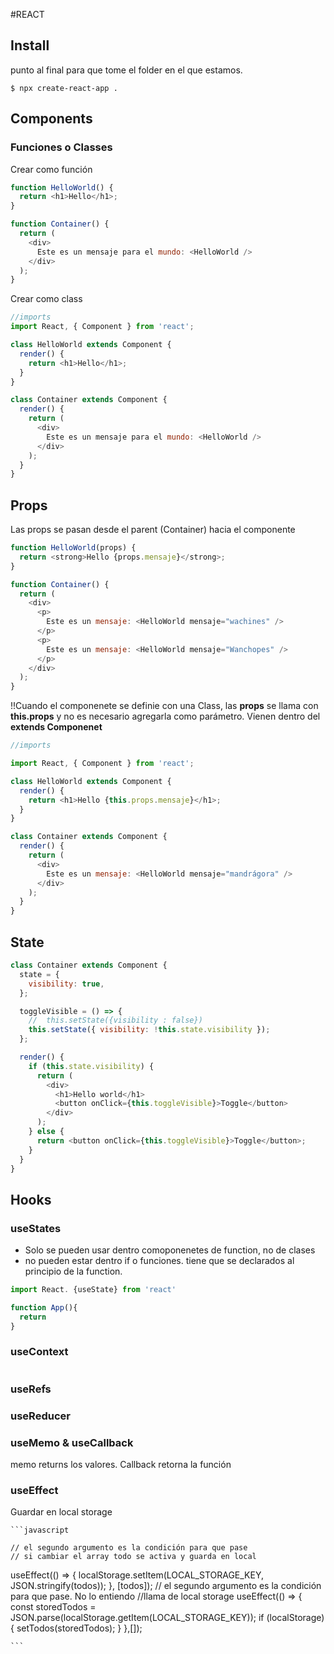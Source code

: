 #REACT

## Install

punto al final para que tome el folder en el que estamos.

```
$ npx create-react-app .
```

## Components

### Funciones o Classes

Crear como función

```javascript
function HelloWorld() {
  return <h1>Hello</h1>;
}

function Container() {
  return (
    <div>
      Este es un mensaje para el mundo: <HelloWorld />
    </div>
  );
}
```

Crear como class

```javascript
//imports
import React, { Component } from 'react';

class HelloWorld extends Component {
  render() {
    return <h1>Hello</h1>;
  }
}

class Container extends Component {
  render() {
    return (
      <div>
        Este es un mensaje para el mundo: <HelloWorld />
      </div>
    );
  }
}
```

## Props

Las props se pasan desde el parent (Container) hacia el componente

```javascript
function HelloWorld(props) {
  return <strong>Hello {props.mensaje}</strong>;
}

function Container() {
  return (
    <div>
      <p>
        Este es un mensaje: <HelloWorld mensaje="wachines" />
      </p>
      <p>
        Este es un mensaje: <HelloWorld mensaje="Wanchopes" />
      </p>
    </div>
  );
}
```

!!Cuando el componenete se definie con una Class, las **props** se llama con **this.props** y no es necesario agregarla como parámetro. Vienen dentro del **extends Componenet**

```javascript
//imports

import React, { Component } from 'react';

class HelloWorld extends Component {
  render() {
    return <h1>Hello {this.props.mensaje}</h1>;
  }
}

class Container extends Component {
  render() {
    return (
      <div>
        Este es un mensaje: <HelloWorld mensaje="mandrágora" />
      </div>
    );
  }
}
```

## State

```javascript
class Container extends Component {
  state = {
    visibility: true,
  };

  toggleVisible = () => {
    // 	this.setState({visibility : false})
    this.setState({ visibility: !this.state.visibility });
  };

  render() {
    if (this.state.visibility) {
      return (
        <div>
          <h1>Hello world</h1>
          <button onClick={this.toggleVisible}>Toggle</button>
        </div>
      );
    } else {
      return <button onClick={this.toggleVisible}>Toggle</button>;
    }
  }
}
```

## Hooks

### useStates

- Solo se pueden usar dentro comoponenetes de function, no de clases
- no pueden estar dentro if o funciones. tiene que se declarados al principio de la function.

```javascript
import React. {useState} from 'react'

function App(){
  return
}

```

### useContext

```javascript

```

### useRefs

### useReducer

### useMemo & useCallback

memo returns los valores. Callback retorna la función

### useEffect

Guardar en local storage

    ```javascript

    // el segundo argumento es la condición para que pase
    // si cambiar el array todo se activa y guarda en local

useEffect(() => {
localStorage.setItem(LOCAL_STORAGE_KEY, JSON.stringify(todos));
}, [todos]);
// el segundo argumento es la condición para que pase. No lo entiendo
//llama de local storage
useEffect(() => {
const storedTodos = JSON.parse(localStorage.getItem(LOCAL_STORAGE_KEY));
if (localStorage) {
setTodos(storedTodos);
}
},[]);

    ```
